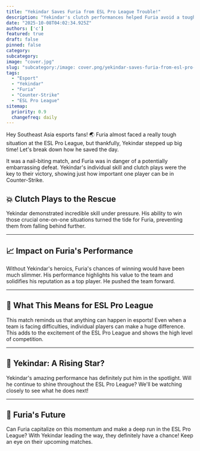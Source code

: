 ```yaml
---
title: "Yekindar Saves Furia from ESL Pro League Trouble!"
description: "Yekindar's clutch performances helped Furia avoid a tough loss in ESL Pro League."
date: "2025-10-08T04:02:34.925Z"
authors: ['c']
featured: true
draft: false
pinned: false
category:
subcategory:
image: "cover.jpg"
slug: "subcategory:/image: cover.png/yekindar-saves-furia-from-esl-pro-league-trouble"
tags:
  - "Esport"
  - "Yekindar"
  - "Furia"
  - "Counter-Strike"
  - "ESL Pro League"
sitemap:
  priority: 0.9
  changefreq: daily
---
```


Hey Southeast Asia esports fans! 🌏 Furia almost faced a really tough situation at the ESL Pro League, but thankfully, Yekindar stepped up big time! Let's break down how he saved the day.

It was a nail-biting match, and Furia was in danger of a potentially embarrassing defeat. Yekindar's individual skill and clutch plays were the key to their victory, showing just how important one player can be in Counter-Strike.

## 💥 Clutch Plays to the Rescue
Yekindar demonstrated incredible skill under pressure. His ability to win those crucial one-on-one situations turned the tide for Furia, preventing them from falling behind further.

---

## 📈 Impact on Furia's Performance
Without Yekindar's heroics, Furia's chances of winning would have been much slimmer. His performance highlights his value to the team and solidifies his reputation as a top player. He pushed the team forward.

---

## 🤔 What This Means for ESL Pro League
This match reminds us that anything can happen in esports! Even when a team is facing difficulties, individual players can make a huge difference. This adds to the excitement of the ESL Pro League and shows the high level of competition.

---

## 🌟 Yekindar: A Rising Star?
Yekindar's amazing performance has definitely put him in the spotlight. Will he continue to shine throughout the ESL Pro League? We'll be watching closely to see what he does next!

---

## 🔮 Furia's Future
Can Furia capitalize on this momentum and make a deep run in the ESL Pro League? With Yekindar leading the way, they definitely have a chance! Keep an eye on their upcoming matches.